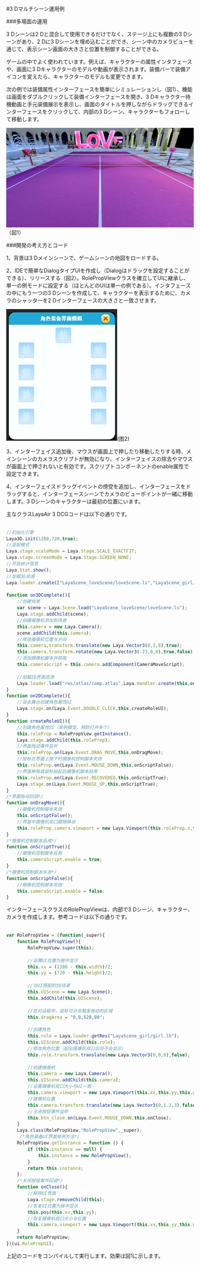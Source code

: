 #3 Dマルチシーン運用例

###多場面の運用

3 Dシーンは2 Dと混合して使用できるだけでなく、ステージ上にも複数の3 Dシーンがあり、2 Dに3 Dシーンを埋め込むことができ、シーン中のカメラビューを通じて、表示シーン画面の大きさと位置を制御することができる。

ゲームの中でよく使われています。例えば、キャラクターの属性インタフェースや、画面に3 Dキャラクターのモデルや動画が表示されます。装備バーで装備アイコンを変えたら、キャラクターのモデルも変更できます。

次の例では装備属性インターフェースを簡単にシミュレーションし（図1）、機能は画面をダブルクリックして装備インターフェースを開き、3 Dキャラクター待機動画と手元装備展示を表示し、画面のタイトルを押しながらドラッグできるインターフェースをクリックして、内部の3 Dシーン、キャラクターもフォローして移動します。

![1](img/1.gif)（図1）<br/>



###開発の考え方とコード

1、背景は3 Dメインシーンで、ゲームシーンの地図をロードする。

2、IDEで簡単なDialogタイプUIを作成し（Dialogはドラッグを設定することができる）、リリースする（図2）。RolePropViewクラスを確立してUIに継承し、単一の例モードに設定する（ほとんどのUIは単一の例である）。インタフェースの中にもう一つの3 Dシーンを作成して、キャラクターを表示するために、カメラのシャッターを2 Dインターフェースの大きさと一致させます。

![2](img/2.png)(图2)</br>


3、インターフェイス追加後、マウスが画面上で押したり移動したりする時、メインシーンのカメラスクリプトが無効になり、インターフェイスの除去やマウスが画面上で押されないと有効です。スクリプトコンポーネントのenable属性で設定できます。

4、インターフェイスドラッグイベントの傍受を追加し、インターフェースをドラッグすると、インターフェースシーンでカメラのビューポイントが一緒に移動します。3 Dシーンのキャラクターは最初の位置にいます。

主なクラスLayaAir 3 DCGコードは以下の通りです。


```typescript

//初始化引擎
Laya3D.init(1280,720,true);
//适配模式
Laya.stage.scaleMode = Laya.Stage.SCALE_EXACTFIT;
Laya.stage.screenMode = Laya.Stage.SCREEN_NONE;
//开启统计信息
Laya.Stat.show();
//加载3D资源
Laya.loader.create(["LayaScene_loveScene/loveScene.ls","LayaScene_girl/girl.lh"],Laya.Handler.create(this,on3DComplete));

function on3DComplete(){
    //创建场景
    var scene = Laya.Scene.load("LayaScene_loveScene/loveScene.ls");
    Laya.stage.addChild(scene);
    //创建摄像机添加到场景
    this.camera = new Laya.Camera();
    scene.addChild(this.camera);
    //修改摄像机位置与方向
    this.camera.transform.translate(new Laya.Vector3(0,2,8),true);
    this.camera.transform.rotate(new Laya.Vector3(-23,0,0),true,false);
    //添加摄像机脚本并获取
    this.cameraScript = this.camera.addComponent(CameraMoveScript);

    //加载2D界面资源
    Laya.loader.load("res/atlas/comp.atlas",Laya.Handler.create(this,on2DComplete));
}
function on2DComplete(){
    //双击舞台创建角色属性UI
    Laya.stage.on(Laya.Event.DOUBLE_CLICK,this,createRoleUI);
}
function createRoleUI(){
    //创建角色属性UI（单例模型，预防打开多个）
    this.roleProp = RolePropView.getInstance();
    Laya.stage.addChild(this.roleProp);
    //界面拖动事件监听
    this.roleProp.on(Laya.Event.DRAG_MOVE,this,onDragMove);
    //鼠标在界面上按下时摄像机控制脚本失效
    this.roleProp.on(Laya.Event.MOUSE_DOWN,this,onScriptFalse);
    //界面移除或鼠标抬起后摄像机脚本启用
    this.roleProp.on(Laya.Event.RECOVERED,this,onScriptTrue);
    Laya.stage.on(Laya.Event.MOUSE_UP,this,onScriptTrue);
}
/*界面拖动回调*/
function onDragMove(){
    //摄像机控制脚本失效
    this.onScriptFalse();
    //界面中摄像机视口跟随移动
    this.roleProp.camera.viewport = new Laya.Viewport(this.roleProp.x,this.roleProp.y,this.roleProp.width,roleProp.height);
}
/*摄像机控制脚本启用*/
function onScriptTrue(){
    //摄像机控制脚本启用
    this.cameraScript.enable = true;
}
/*摄像机控制脚本失效*/
function onScriptFalse(){
    //摄像机控制脚本失效
    this.cameraScript.enable = false;
}
```


インターフェースクラスのRolePropViewは、内部で3 Dシーン、キャラクター、カメラを作成します。参考コードは以下の通りです。


```typescript

var RolePropView = (function(_super){
    function RolePropView(){
        RolePropView.super(this);

        //设置UI位置为居中显示
        this.xx = (1280 - this.width)/2;
        this.yy = (720 - this.height)/2;

        //与UI搭配的3D场景
        this.UIScene = new Laya.Scene();
        this.addChild(this.UIScene);

        //在对话框中，鼠标可点击触发拖动的区域
        this.dragArea = "0,0,520,80";

        //创建角色
        this.role = Laya.loader.getRes("LayaScene_girl/girl.lh");
        this.UIScene.addChild(this.role);
        //修改角色位置（超出摄像机视口后将不会显示）
        this.role.transform.translate(new Laya.Vector3(0,0,0),false);

        //创建摄像机
        this.camera = new Laya.Camera();
        this.UIScene.addChild(this.camera);
        //设置摄像机视口大小与UI一致
        this.camera.viewport = new Laya.Viewport(this.xx,this.yy,this.width,this.height);
        //摄像机位置
        this.camera.transform.translate(new Laya.Vector3(0,1.2,3),false);
        //关闭按钮事件监听
        this.btn_close.on(Laya.Event.MOUSE_DOWN,this,onClose);
    }
    Laya.class(RolePropView,"RolePropView",_super);
     /*角色装备UI界面单例方法*/
    RolePropView.getInstance = function () {
        if (this.instance == null) {
            this.instance = new RolePropView();
        }
        return this.instance;
    };
    /*关闭按钮事件回调*/
    function onClose(){
        //移除UI界面
        Laya.stage.removeChild(this);
        //恢复UI位置为居中显示
        this.pos(this.xx,this.yy);
        //恢复摄像机视口大小与位置
        this.camera.viewport = new Laya.Viewport(this.xx,this.yy,this.width,this.height);
    }
    return RolePropView;
})(ui.RolePropUI);
```


上記のコードをコンパイルして実行します。効果は図1に示します。
